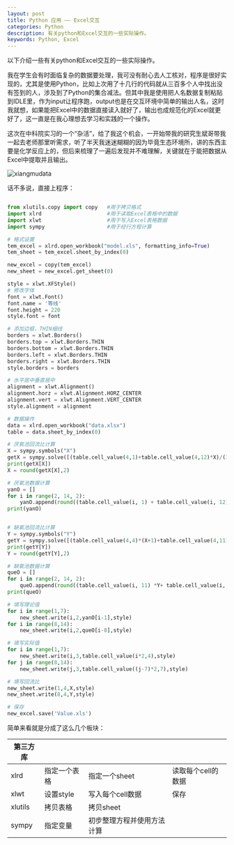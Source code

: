 ```yaml
---
layout: post
title: Python 应用 —— Excel交互
categories: Python
description: 有关python和Excel交互的一些实际操作。
keywords: Python, Excel
---
```


以下介绍一些有关python和Excel交互的一些实际操作。

我在学生会有时面临复杂的数据要处理，我可没有耐心去人工核对，程序是很好实现的，尤其是使用Python，比如上次用了十几行的代码就从三百多个人中找出没有签到的人，涉及到了Python的集合减法。但其中我是使用把人名数据复制粘贴到IDLE里，作为input让程序跑，output也是在交互环境中简单的输出人名，这时我就想，如果能把Excel中的数据直接读入就好了，输出也成规范化的Excel就更好了，这一直是在我心理想去学习和实践的一个操作。

这次在中科院实习的一个“杂活”，给了我这个机会，一开始带我的研究生斌哥带我一起去老师那里听需求，听了半天我迷迷糊糊的因为毕竟生态环境所，讲的东西主要是化学反应上的，但后来梳理了一遍后发现并不难理解，关键就在于能把数据从Excel中提取并且输出。

![xiangmudata](/images/blog/xiangmudata.jpg)

话不多说，直接上程序：

```python

from xlutils.copy import copy	#用于拷贝格式
import xlrd						#用于读取Excel表格中的数据
import xlwt						#用于写入Excel表格数据
import sympy					#用于经行方程计算

# 格式设置
tem_excel = xlrd.open_workbook("model.xls", formatting_info=True)
tem_sheet = tem_excel.sheet_by_index(0)

new_excel = copy(tem_excel)
new_sheet = new_excel.get_sheet(0)

style = xlwt.XFStyle()
# 修改字体
font = xlwt.Font()
font.name = '等线'
font.height = 220
style.font = font

# 添加边框，THIN细线
borders = xlwt.Borders()
borders.top = xlwt.Borders.THIN
borders.bottom = xlwt.Borders.THIN
borders.left = xlwt.Borders.THIN
borders.right = xlwt.Borders.THIN
style.borders = borders

# 水平居中垂直居中
alignment = xlwt.Alignment()
alignment.horz = xlwt.Alignment.HORZ_CENTER
alignment.vert = xlwt.Alignment.VERT_CENTER
style.alignment = alignment

# 数据操作
data = xlrd.open_workbook("data.xlsx")
table = data.sheet_by_index(0)

# 厌氧池回流比计算
X = sympy.symbols("X")
getX = sympy.solve([(table.cell_value(4,1)+table.cell_value(4,12)*X)/(1+X) - table.cell_value(4,2)],[X])
print(getX[X])
X = round(getX[X],2)

# 厌氧池数据计算
yanO = []
for i in range(2, 14, 2):
    yanO.append(round((table.cell_value(i, 1) + table.cell_value(i, 12) * X) / (1 + X), 2))
print(yanO)


# 缺氧池回流比计算
Y = sympy.symbols("Y")
getY = sympy.solve([(table.cell_value(4,4)*(X+1)+table.cell_value(4,11)*Y)/(1+X+Y) - table.cell_value(4,6)],[Y])
print(getY[Y])
Y = round(getY[Y],2)

# 缺氧池数据计算
queO = []
for i in range(2, 14, 2):
    queO.append(round((table.cell_value(i, 11) *Y+ table.cell_value(i, 2) * (X+1)) / (1 + X + Y), 2))
print(queO)

# 填写理论值
for i in range(1,7):
    new_sheet.write(i,2,yanO[i-1],style)
for i in range(8,14):
    new_sheet.write(i,2,queO[i-8],style)

# 填写实际值
for i in range(1,7):
    new_sheet.write(i,3,table.cell_value(i*2,4),style)
for j in range(8,14):
    new_sheet.write(j,3,table.cell_value((j-7)*2,7),style)

# 填写回流比
new_sheet.write(1,4,X,style)
new_sheet.write(8,4,Y,style)

# 保存
new_excel.save('Value.xls')

```

简单来看就是分成了这么几个板块：

| 第三方库  |              |          		  			 |               			  |
| --------  | :--------    | :---------------- 			 | :------   				  |
| xlrd    	| 指定一个表格 | 指定一个sheet    			 | 读取每个cell的数据         |
| xlwt   	| 设置style	   | 写入每个cell数据 			 | 保存     			      |
| xlutils   | 拷贝表格     | 拷贝sheet         			 |                            |
| sympy     | 指定变量     | 初步整理方程并使用方法计算  |           				  |
